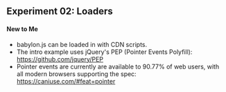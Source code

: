## Experiment 02: Loaders

#### New to Me
- babylon.js can be loaded in with CDN scripts.
- The intro example uses jQuery's PEP (Pointer Events Polyfill): https://github.com/jquery/PEP
- Pointer events are currently are available to 90.77% of web users, with all modern browsers supporting the spec: https://caniuse.com/#feat=pointer